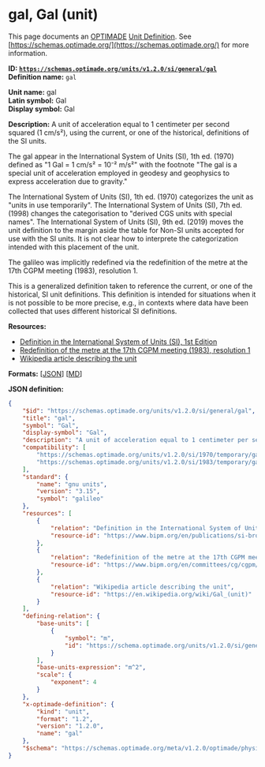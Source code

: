 # gal, Gal (unit)
This page documents an [OPTIMADE](https://www.optimade.org/) [Unit Definition](https://schemas.optimade.org/#definitions). See [https://schemas.optimade.org/](https://schemas.optimade.org/) for more information.

**ID: [`https://schemas.optimade.org/units/v1.2.0/si/general/gal`](https://schemas.optimade.org/units/v1.2.0/si/general/gal)**  
**Definition name:** `gal`

**Unit name:** gal  
**Latin symbol:** Gal  
**Display symbol:** Gal  
  
**Description:** A unit of acceleration equal to 1 centimeter per second squared (1 cm/s²), using the current, or one of the historical, definitions of the SI units.

The gal appear in the International System of Units (SI), 1th ed. (1970) defined as "1 Gal = 1 cm/s² = 10⁻² m/s²" with the footnote "The gal is a special unit of acceleration employed in geodesy and geophysics to express acceleration due to gravity."

The International System of Units (SI), 1th ed. (1970) categorizes the unit as "units in use temporarily".
The International System of Units (SI), 7th ed. (1998) changes the categorisation to "derived CGS units with special names".
The International System of Units (SI), 9th ed. (2019) moves the unit definition to the margin aside the table for Non-SI units accepted for use with the SI units.
It is not clear how to interprete the categorization intended with this placement of the unit.

The galileo was implicitly redefined via the redefinition of the metre at the 17th CGPM meeting (1983), resolution 1.

This is a generalized definition taken to reference the current, or one of the historical, SI unit definitions.
This definition is intended for situations when it is not possible to be more precise, e.g., in contexts where data have been collected that uses different historical SI definitions.

**Resources:**

- [Definition in the International System of Units (SI), 1st Edition](https://www.bipm.org/en/publications/si-brochure)
- [Redefinition of the metre at the 17th CGPM meeting (1983), resolution 1](https://www.bipm.org/en/committees/cg/cgpm/17-1983/resolution-1)
- [Wikipedia article describing the unit](https://en.wikipedia.org/wiki/Gal_(unit))


**Formats:** [[JSON](gal.json)] [[MD](gal.md)]

**JSON definition:**

``` json
{
    "$id": "https://schemas.optimade.org/units/v1.2.0/si/general/gal",
    "title": "gal",
    "symbol": "Gal",
    "display-symbol": "Gal",
    "description": "A unit of acceleration equal to 1 centimeter per second squared (1 cm/s\u00b2), using the current, or one of the historical, definitions of the SI units.\n\nThe gal appear in the International System of Units (SI), 1th ed. (1970) defined as \"1 Gal = 1 cm/s\u00b2 = 10\u207b\u00b2 m/s\u00b2\" with the footnote \"The gal is a special unit of acceleration employed in geodesy and geophysics to express acceleration due to gravity.\"\n\nThe International System of Units (SI), 1th ed. (1970) categorizes the unit as \"units in use temporarily\".\nThe International System of Units (SI), 7th ed. (1998) changes the categorisation to \"derived CGS units with special names\".\nThe International System of Units (SI), 9th ed. (2019) moves the unit definition to the margin aside the table for Non-SI units accepted for use with the SI units.\nIt is not clear how to interprete the categorization intended with this placement of the unit.\n\nThe galileo was implicitly redefined via the redefinition of the metre at the 17th CGPM meeting (1983), resolution 1.\n\nThis is a generalized definition taken to reference the current, or one of the historical, SI unit definitions.\nThis definition is intended for situations when it is not possible to be more precise, e.g., in contexts where data have been collected that uses different historical SI definitions.",
    "compatibility": [
        "https://schemas.optimade.org/units/v1.2.0/si/1970/temporary/gal",
        "https://schemas.optimade.org/units/v1.2.0/si/1983/temporary/gal"
    ],
    "standard": {
        "name": "gnu units",
        "version": "3.15",
        "symbol": "galileo"
    },
    "resources": [
        {
            "relation": "Definition in the International System of Units (SI), 1st Edition",
            "resource-id": "https://www.bipm.org/en/publications/si-brochure"
        },
        {
            "relation": "Redefinition of the metre at the 17th CGPM meeting (1983), resolution 1",
            "resource-id": "https://www.bipm.org/en/committees/cg/cgpm/17-1983/resolution-1"
        },
        {
            "relation": "Wikipedia article describing the unit",
            "resource-id": "https://en.wikipedia.org/wiki/Gal_(unit)"
        }
    ],
    "defining-relation": {
        "base-units": [
            {
                "symbol": "m",
                "id": "https://schema.optimade.org/units/v1.2.0/si/general/metre"
            }
        ],
        "base-units-expression": "m^2",
        "scale": {
            "exponent": 4
        }
    },
    "x-optimade-definition": {
        "kind": "unit",
        "format": "1.2",
        "version": "1.2.0",
        "name": "gal"
    },
    "$schema": "https://schemas.optimade.org/meta/v1.2.0/optimade/physical_unit_definition.md"
}
```